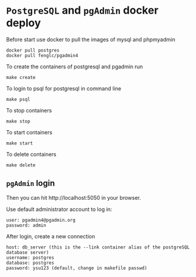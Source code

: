 # `PostgreSQL` and `pgAdmin` docker deploy 

Before start use docker to pull the images of mysql and phpmyadmin

    docker pull postgres
    docker pull fenglc/pgadmin4

To create the containers of postgresql and pgadmin run

    make create

To login to psql for postgresql in command line

    make psql

To stop containers

    make stop

To start containers

    make start

To delete containers

    make delete


## `pgAdmin` login

Then you can hit http://localhost:5050 in your browser.

Use default administrator account to log in:

    user: pgadmin4@pgadmin.org
    password: admin

After login, create a new connection

    host: db_server (this is the --link container alias of the postgreSQL database server)
    username: postgres
    database: postgres
    password: ysu123 (default, change in makefile passwd)



